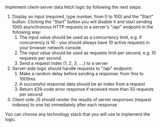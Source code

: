 Implement client-server data fetch logic by following the next steps:

1. Display an input (required, type number, from 0 to 100) and the "Start" button. Clicking the "Start" button you will disable it and start sending 1000 asynchronous HTTP requests to a server's "/api" endpoint in the following way:
   1. The input value should be used as a concurrency limit, e.g. if concurrency is 10 - you should always have 10 active requests in your browser network console. 
   2. The input value should be used as requests limit per second, e.g. 10 requests per second.
   3. Send a request index (1, 2, 3, ....) to a server
2. Server-side logic should handle requests to "/api" endpoint:
   1. Make a random delay before sending a response: from 1ms to 1000ms
   2. A successful response data should be an index from a request
   3. Return 429-code error response if received more than 50 requests per second
3. Client-side JS should render the results of server responses (request indexes) to one list immediately after each response

You can choose any technology stack that you will use to implement the logic.